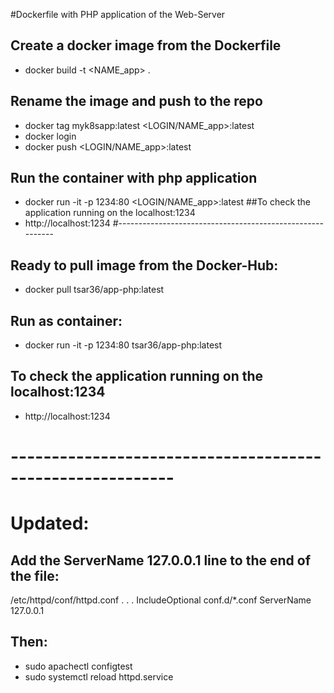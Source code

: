 #Dockerfile with PHP application of the Web-Server


## Create a docker image from the Dockerfile
- docker build -t <NAME_app> . 
## Rename the image and push to the repo
- docker tag myk8sapp:latest <LOGIN/NAME_app>:latest
- docker login
- docker push <LOGIN/NAME_app>:latest
## Run the container with php application
- docker run -it -p 1234:80 <LOGIN/NAME_app>:latest
##To check the application running on the localhost:1234
-  http://localhost:1234
#----------------------------------------------------------
## Ready to pull image from the Docker-Hub:
- docker pull tsar36/app-php:latest
## Run as container:
- docker run -it -p 1234:80 tsar36/app-php:latest

## To check the application running on the localhost:1234
- http://localhost:1234

# ----------------------------------------------------------
# Updated:
## Add the ServerName 127.0.0.1 line to the end of the file:

/etc/httpd/conf/httpd.conf
. . .
IncludeOptional conf.d/*.conf
ServerName 127.0.0.1

## Then:
- sudo apachectl configtest
- sudo systemctl reload httpd.service